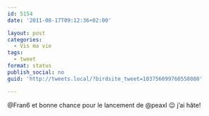 ```yaml
---
id: 5154
date: '2011-08-17T09:12:36+02:00'

layout: post
categories:
  - Vis ma vie
tags:
  - tweet
format: status
publish_social: no
guid: 'http://tweets.local/?birdsite_tweet=103756099760558080'

---
```


@Fran6 et bonne chance pour le lancement de @peaxl 😉 j’ai hâte!